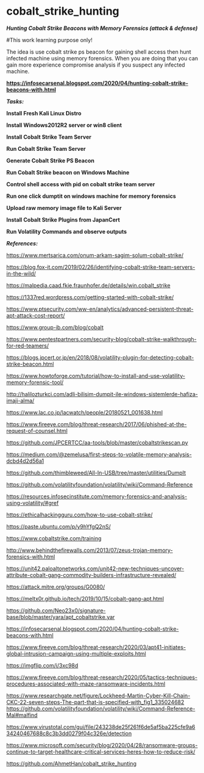 # cobalt_strike_hunting
***Hunting Cobalt Strike Beacons with Memory Forensics (attack &amp; defense)***

#This work learning purpose only! 

The idea is use cobalt strike ps beacon for gaining shell access then hunt infected machine using memory forensics. When you are doing that you can gain more experience compromise analysis if you suspect any infected machine. 

**https://infosecarsenal.blogspot.com/2020/04/hunting-cobalt-strike-beacons-with.html**


***Tasks:***

**Install Fresh Kali Linux Distro**

**Install Windows2012R2 server or win8 client**

**Install Cobalt Strike Team Server**

**Run Cobalt Strike Team Server**

**Generate Cobalt Strike PS Beacon**

**Run Cobalt Strike beacon on Windows Machine**

**Control shell access with pid on cobalt strike team server**

**Run one click dumptit on windows machine for memory forensics**

**Upload raw memory image file to Kali Server**

**Install Cobalt Strike Plugins from JapanCert**

**Run Volatility Commands and observe outputs**


***References:***

https://www.mertsarica.com/onum-arkam-sagim-solum-cobalt-strike/

https://blog.fox-it.com/2019/02/26/identifying-cobalt-strike-team-servers-in-the-wild/

https://malpedia.caad.fkie.fraunhofer.de/details/win.cobalt_strike

https://1337red.wordpress.com/getting-started-with-cobalt-strike/

https://www.ptsecurity.com/ww-en/analytics/advanced-persistent-threat-apt-attack-cost-report/

https://www.group-ib.com/blog/cobalt

https://www.pentestpartners.com/security-blog/cobalt-strike-walkthrough-for-red-teamers/

https://blogs.jpcert.or.jp/en/2018/08/volatility-plugin-for-detecting-cobalt-strike-beacon.html

https://www.howtoforge.com/tutorial/how-to-install-and-use-volatility-memory-forensic-tool/

http://halilozturkci.com/adli-bilisim-dumpit-ile-windows-sistemlerde-hafiza-imaji-alma/

https://www.lac.co.jp/lacwatch/people/20180521_001638.html

https://www.fireeye.com/blog/threat-research/2017/06/phished-at-the-request-of-counsel.html

https://github.com/JPCERTCC/aa-tools/blob/master/cobaltstrikescan.py

https://medium.com/@zemelusa/first-steps-to-volatile-memory-analysis-dcbd4d2d56a1

https://github.com/thimbleweed/All-In-USB/tree/master/utilities/DumpIt

https://github.com/volatilityfoundation/volatility/wiki/Command-Reference

https://resources.infosecinstitute.com/memory-forensics-and-analysis-using-volatility/#gref

https://ethicalhackingguru.com/how-to-use-cobalt-strike/

https://paste.ubuntu.com/p/y9hYfgQ2nS/

https://www.cobaltstrike.com/training

http://www.behindthefirewalls.com/2013/07/zeus-trojan-memory-forensics-with.html

https://unit42.paloaltonetworks.com/unit42-new-techniques-uncover-attribute-cobalt-gang-commodity-builders-infrastructure-revealed/

https://attack.mitre.org/groups/G0080/

https://meltx0r.github.io/tech/2019/10/15/cobalt-gang-apt.html

https://github.com/Neo23x0/signature-base/blob/master/yara/apt_cobaltstrike.yar

https://infosecarsenal.blogspot.com/2020/04/hunting-cobalt-strike-beacons-with.html

https://www.fireeye.com/blog/threat-research/2020/03/apt41-initiates-global-intrusion-campaign-using-multiple-exploits.html

https://imgflip.com/i/3xc98d

https://www.fireeye.com/blog/threat-research/2020/05/tactics-techniques-procedures-associated-with-maze-ransomware-incidents.html

https://www.researchgate.net/figure/Lockheed-Martin-Cyber-Kill-Chain-CKC-22-seven-steps-The-part-that-is-specified-with_fig1_335024682
https://github.com/volatilityfoundation/volatility/wiki/Command-Reference-Mal#malfind

https://www.virustotal.com/gui/file/243238de25f261f6de5af5ba225cfe9a634240467688c8c3b3dd0279f04c326e/detection

https://www.microsoft.com/security/blog/2020/04/28/ransomware-groups-continue-to-target-healthcare-critical-services-heres-how-to-reduce-risk/

https://github.com/AhmetHan/cobalt_strike_hunting

